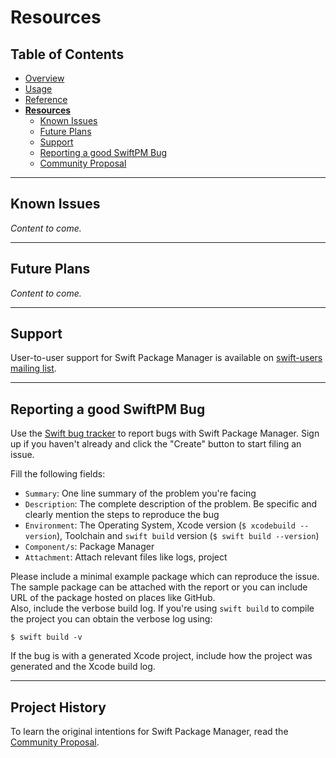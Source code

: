 # Resources

## Table of Contents

* [Overview](README.md)
* [Usage](Usage.md)
* [Reference](Reference.md)
* [**Resources**](Resources.md)
  * [Known Issues](#known-issues)
  * [Future Plans](#future-plans)
  * [Support](#support)
  * [Reporting a good SwiftPM Bug](#reporting-a-good-swiftpm-bug)
  * [Community Proposal](#community-proposal)

---

## Known Issues

*Content to come.*

---

## Future Plans

*Content to come.*

---

## Support

User-to-user support for Swift Package Manager is available on [swift-users mailing list](mailto:swift-users@swift.org).

---

## Reporting a good SwiftPM Bug

Use the [Swift bug tracker](http://bugs.swift.org) to report bugs with Swift Package Manager. Sign up if you haven't already and click the "Create" button to start filing an issue.  

Fill the following fields:
* `Summary`: One line summary of the problem you're facing  
* `Description`: The complete description of the problem. Be specific and clearly mention the steps to reproduce the bug  
* `Environment`: The Operating System, Xcode version (`$ xcodebuild --version`), Toolchain and `swift build` version (`$ swift build --version`)  
* `Component/s`: Package Manager  
* `Attachment`: Attach relevant files like logs, project

Please include a minimal example package which can reproduce the issue. The sample package can be attached with the report or you can include URL of the package hosted on places like GitHub.  
Also, include the verbose build log. If you're using `swift build` to compile the project you can obtain the verbose log using:

    $ swift build -v

If the bug is with a generated Xcode project, include how the project was generated and the Xcode build log.

---

## Project History

To learn the original intentions for Swift Package Manager, read the [Community Proposal](PackageManagerCommunityProposal.md).




